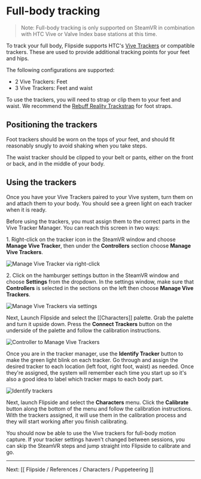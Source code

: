# Full-body tracking

> Note: Full-body tracking is only supported on SteamVR in combination with HTC Vive or Valve Index base stations at this time.

To track your full body, Flipside supports HTC's [Vive Trackers](https://www.vive.com/us/vive-tracker) or compatible trackers.
These are used to provide additional tracking points for your feet and hips.

The following configurations are supported:

* 2 Vive Trackers: Feet
* 3 Vive Trackers: Feet and waist

To use the trackers, you will need to strap or clip them to your feet and waist.
We recommend the [Rebuff Reality Trackstrap](https://rebuffreality.com/products/trackstrap-trackbelt-plus-vivetracker-fullbodytracking)
for foot straps.

## Positioning the trackers

Foot trackers should be worn on the tops of your feet, and should fit reasonably snugly to
avoid shaking when you take steps.

The waist tracker should be clipped to your belt or pants, either on the front or back,
and in the middle of your body.

## Using the trackers

Once you have your Vive Trackers paired to your Vive system, turn them on and attach them
to your body. You should see a green light on each tracker when it is ready.

Before using the trackers, you must assign them to the correct parts in the Vive Tracker
Manager. You can reach this screen in two ways:

1\. Right-click on the tracker icon in the SteamVR window and choose **Manage Vive Tracker**,
then under the **Controllers** section choose **Manage Vive Trackers**.

![Manage Vive Tracker via right-click](https://flipside.nyc3.cdn.digitaloceanspaces.com/docs/screenshots/steamvr/Tracker.png)

2\. Click on the hamburger settings button in the SteamVR window and choose **Settings** from
the dropdown. In the settings window, make sure that **Controllers** is selected in the
sections on the left then choose **Manage Vive Trackers**.

![Manage Vive Trackers via settings](https://flipside.nyc3.cdn.digitaloceanspaces.com/docs/screenshots/steamvr/SteamVR.png)

Next, Launch Flipside and select the [[Characters]] palette. Grab the palette and turn it
upside down. Press the **Connect Trackers** button on the underside of the palette and
follow the calibration instructions.

![Controller to Manage Vive Trackers](https://flipside.nyc3.cdn.digitaloceanspaces.com/docs/screenshots/steamvr/Settings.png)

Once you are in the tracker manager, use the **Identify Tracker** button to make the green
light blink on each tracker. Go through and assign the desired tracker to each location
(left foot, right foot, waist) as needed. Once they're assigned, the system will remember
each time you start up so it's also a good idea to label which tracker maps to each body
part.

![Identify trackers](https://flipside.nyc3.cdn.digitaloceanspaces.com/docs/screenshots/steamvr/TrackerSettings.png)

Next, launch Flipside and select the **Characters** menu. Click the **Calibrate**
button along the bottom of the menu and follow the calibration instructions. With the trackers
assigned, it will use them in the calibration process and they will start working after you
finish calibrating.

You should now be able to use the Vive trackers for full-body motion capture. If your
tracker settings haven't changed between sessions, you can skip the SteamVR steps and jump
straight into Flipside to calibrate and go.

---

Next: [[ Flipside / References / Characters / Puppeteering ]]
